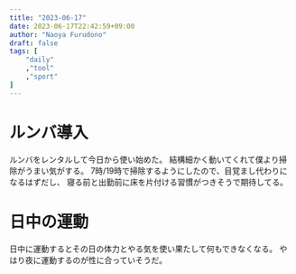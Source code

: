 ```yaml
---
title: "2023-06-17"
date: 2023-06-17T22:42:59+09:00
author: "Naoya Furudono"
draft: false
tags: [
    "daily"
    ,"tool"
    ,"sport"
]
---
```


# ルンバ導入

ルンバをレンタルして今日から使い始めた。
結構細かく動いてくれて僕より掃除がうまい気がする。
7時/19時で掃除するようにしたので、目覚まし代わりになるはずだし、
寝る前と出勤前に床を片付ける習慣がつきそうで期待してる。

# 日中の運動

日中に運動するとその日の体力とやる気を使い果たして何もできなくなる。
やはり夜に運動するのが性に合っていそうだ。

